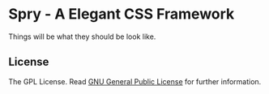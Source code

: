 Spry - A Elegant CSS Framework
==============================
Things will be what they should be look like.

License
-------
The GPL License. Read [GNU General Public License](http://www.gnu.org/licenses/gpl.html) for further information.
